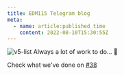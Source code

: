 ```yaml
---
title: EDM115 Telegram blog
meta:
  - name: article:published_time
    content: 2022-08-10T15:30:55Z
---
```


![v5-list](/img/blog/2022/08-10-v5-list.webp)
Always a lot of work to do... 🥱

Check what we've done on [#38](https://github.com/EDM115/unzip-bot/issues/38)

